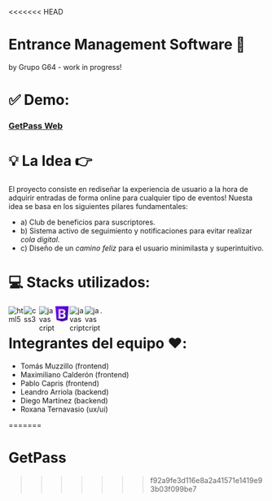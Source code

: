 <<<<<<< HEAD
# Entrance Management Software :rocket: 
by Grupo G64 - work in progress!

# :white_check_mark: Demo: 
### [GetPass Web](https://getpass-app.netlify.app/index.html)

# :bulb: La Idea :point_right:

El proyecto consiste en rediseñar la experiencia de usuario a la hora de adquirir entradas de forma online para cualquier tipo de eventos!
Nuesta idea se basa en los siguientes pilares fundamentales:

- a) Club de beneficios para suscriptores.
- b) Sistema activo de seguimiento y notificaciones para evitar realizar *cola digital*. 
- c) Diseño de un *camino feliz* para el usuario minimilasta y superintuitivo.

# :computer: Stacks utilizados:

<img alt="html5" width= "30px" align="left" src= "https://cdn-icons-png.flaticon.com/128/1051/1051277.png" />
<img alt="css3" width= "30px" align="left" src= "https://cdn-icons-png.flaticon.com/128/732/732190.png" />
<img alt="javascript" width= "30px" align="left" src= "https://cdn.icon-icons.com/icons2/2108/PNG/512/javascript_icon_130900.png" />
<img alt="javascript" width= "30px" align="left" src= "https://raw.githubusercontent.com/themedotid/bootstrap-icon/HEAD/docs/bootstrap-icon-css.png" />
<img alt="javascript" width= "30px" align="left" src= "https://avatars.githubusercontent.com/u/1134463?v=4" />
<img alt="javascript" width= "30px" align="left" src= "https://encrypted-tbn0.gstatic.com/images?q=tbn:ANd9GcRXL2L5LWSonB-AZD4D_5GxZBbew3jbUoZ9yVN8fFBttOXljVlGA3SnGm5pVY2s9DK4tv0&usqp=CAU" />.


# Integrantes del equipo :heart::

- Tomás Muzzillo (frontend) 
- Maximiliano Calderón (frontend) 
- Pablo Capris (frontend) 
- Leandro Arriola (backend) 
- Diego Martínez (backend) 
- Roxana Ternavasio (ux/ui)


=======
# GetPass
>>>>>>> f92a9fe3d116e8a2a41571e1419e93b03f099be7
